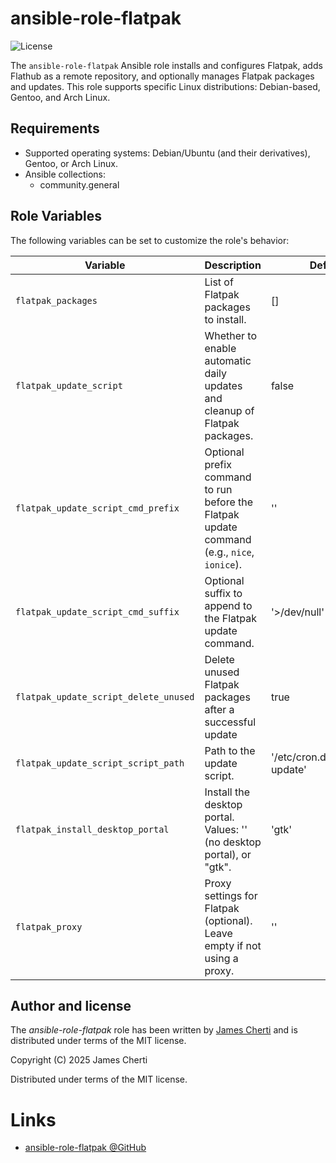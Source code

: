 # ansible-role-flatpak
![License](https://img.shields.io/github/license/jamescherti/ansible-role-flatpak)

The `ansible-role-flatpak` Ansible role installs and configures Flatpak, adds Flathub as a remote repository, and optionally manages Flatpak packages and updates. This role supports specific Linux distributions: Debian-based, Gentoo, and Arch Linux.

## Requirements

- Supported operating systems: Debian/Ubuntu (and their derivatives), Gentoo, or Arch Linux.
- Ansible collections:
  - community.general

## Role Variables

The following variables can be set to customize the role's behavior:

| Variable                              | Description                                                                                   | Default                          |
|---------------------------------------|-----------------------------------------------------------------------------------------------|----------------------------------|
| `flatpak_packages`                    | List of Flatpak packages to install.                                                          | []                               |
| `flatpak_update_script`               | Whether to enable automatic daily updates and cleanup of Flatpak packages.                    | false                            |
| `flatpak_update_script_cmd_prefix`    | Optional prefix command to run before the Flatpak update command (e.g., `nice`, `ionice`).    | ''                               |
| `flatpak_update_script_cmd_suffix`    | Optional suffix to append to the Flatpak update command.                                      | '>/dev/null'                     |
| `flatpak_update_script_delete_unused` | Delete unused Flatpak packages after a successful update                                      | true                             |
| `flatpak_update_script_script_path`   | Path to the update script.                                                                    | '/etc/cron.daily/flatpak-update' |
| `flatpak_install_desktop_portal`      | Install the desktop portal. Values: '' (no desktop portal), or "gtk".                         | 'gtk'                            |
| `flatpak_proxy`                       | Proxy settings for Flatpak (optional). Leave empty if not using a proxy.                      | ''                               |

## Author and license

The *ansible-role-flatpak* role has been written by [James Cherti](https://www.jamescherti.com/) and is distributed under terms of the MIT license.

Copyright (C) 2025 James Cherti

Distributed under terms of the MIT license.

# Links

- [ansible-role-flatpak @GitHub](https://github.com/jamescherti/ansible-role-flatpak)
